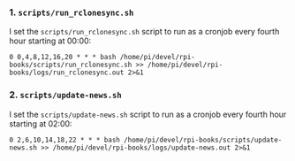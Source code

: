 ### 1. `scripts/run_rclonesync.sh`

I set the `scripts/run_rclonesync.sh` script to run as a cronjob every fourth hour starting at 00:00:

`0 0,4,8,12,16,20 * * * bash /home/pi/devel/rpi-books/scripts/run_rclonesync.sh >> /home/pi/devel/rpi-books/logs/run_rclonesync.out 2>&1`

### 2. `scripts/update-news.sh`

I set the `scripts/update-news.sh` script to run as a cronjob every fourth hour starting at 02:00:

`0 2,6,10,14,18,22 * * * bash /home/pi/devel/rpi-books/scripts/update-news.sh >> /home/pi/devel/rpi-books/logs/update-news.out 2>&1`